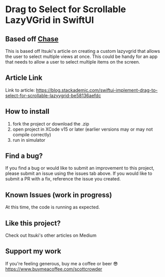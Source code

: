 # Drag to Select for Scrollable LazyVGrid in SwiftUI

## Based off <a href="https://blog.stackademic.com/swiftui-implement-drag-to-select-for-scrollable-lazyvgrid-be58136aefdc">Chase</a>

This is based off Itsuki's article on creating a custom lazyvgrid that allows the user to select multiple views at once. This could be handy for an app that needs to allow a user to select multiple items on the screen.

## Article Link

Link to article: https://blog.stackademic.com/swiftui-implement-drag-to-select-for-scrollable-lazyvgrid-be58136aefdc

## How to install

1. fork the project or download the .zip
2. open project in XCode v15 or later (earlier versions may or may not compile correctly)
3. run in simulator

## Find a bug?

If you find a bug or would like to submit an improvement to this project, please submit an issue using the issues tab above. If you would like to submit a PR with a fix, reference the issue you created.

## Known Issues (work in progress)

At this time, the code is running as expected.

## Like this project?

Check out Itsuki's other articles on Medium

## Support my work

If you're feeling generous, buy me a coffee or beer 😎 https://www.buymeacoffee.com/scottcrowder
